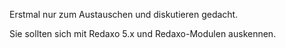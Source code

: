Erstmal nur zum Austauschen und diskutieren gedacht.

Sie sollten sich mit Redaxo 5.x und Redaxo-Modulen auskennen.
